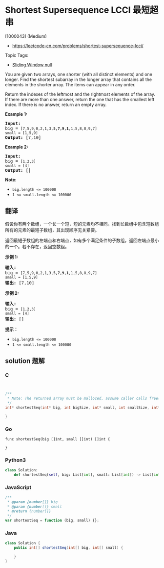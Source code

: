 # Shortest Supersequence LCCI 最短超串

[1000043] (Medium)

- https://leetcode-cn.com/problems/shortest-supersequence-lcci/

Topic Tags:

- [Sliding Window null](https://leetcode-cn.com/tag/sliding-window/)

You are given two arrays, one shorter (with all distinct elements) and one longer. Find the shortest subarray in the longer array that contains all the elements in the shorter array. The items can appear in any order.

Return the indexes of the leftmost and the rightmost elements of the array. If there are more than one answer, return the one that has the smallest left index. If there is no answer, return an empty array.

**Example 1:**

<pre><strong>Input:</strong>
big = <code>[7,5,9,0,2,1,3,<strong>5,7,9,1</strong>,1,5,8,8,9,7]
small = [1,5,9]</code>
<strong>Output: </strong>[7,10]</pre>

**Example 2:**

<pre><strong>Input:</strong>
big = <code>[1,2,3]
small = [4]</code>
<strong>Output: </strong>[]</pre>

**Note:**

- `big.length <= 100000`
- `1 <= small.length <= 100000`

## 翻译

假设你有两个数组，一个长一个短，短的元素均不相同。找到长数组中包含短数组所有的元素的最短子数组，其出现顺序无关紧要。

返回最短子数组的左端点和右端点，如有多个满足条件的子数组，返回左端点最小的一个。若不存在，返回空数组。

**示例 1:**

<pre><strong>输入:</strong>
big = <code>[7,5,9,0,2,1,3,<strong>5,7,9,1</strong>,1,5,8,8,9,7]
small = [1,5,9]</code>
<strong>输出: </strong>[7,10]</pre>

**示例 2:**

<pre><strong>输入:</strong>
big = <code>[1,2,3]
small = [4]</code>
<strong>输出: </strong>[]</pre>

**提示：**

- `big.length <= 100000`
- `1 <= small.length <= 100000`

## solution 题解

### C

```c


/**
 * Note: The returned array must be malloced, assume caller calls free().
 */
int* shortestSeq(int* big, int bigSize, int* small, int smallSize, int* returnSize){

}


```

### Go

```golang
func shortestSeq(big []int, small []int) []int {

}
```

### Python3

```python
class Solution:
    def shortestSeq(self, big: List[int], small: List[int]) -> List[int]:
```

### JavaScript

```javascript
/**
 * @param {number[]} big
 * @param {number[]} small
 * @return {number[]}
 */
var shortestSeq = function (big, small) {};
```

### Java

```java
class Solution {
    public int[] shortestSeq(int[] big, int[] small) {

    }
}
```
